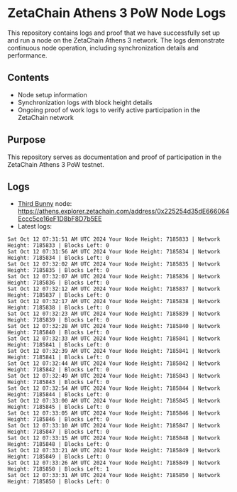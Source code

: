 # ZetaChain Athens 3 PoW Node Logs
This repository contains logs and proof that we have successfully set up and run a node on the ZetaChain Athens 3 network. The logs demonstrate continuous node operation, including synchronization details and performance.

## Contents
- Node setup information
- Synchronization logs with block height details
- Ongoing proof of work logs to verify active participation in the ZetaChain network

## Purpose
This repository serves as documentation and proof of participation in the ZetaChain Athens 3 PoW testnet.

## Logs

- [Third Bunny](https://thirdbunny.xyz/) node: https://athens.explorer.zetachain.com/address/0x225254d35dE666064Eccc5ce16eF1D8bF8D7b5EE
- Latest logs:
```
Sat Oct 12 07:31:51 AM UTC 2024 Your Node Height: 7185833 | Network Height: 7185833 | Blocks Left: 0
Sat Oct 12 07:31:56 AM UTC 2024 Your Node Height: 7185834 | Network Height: 7185834 | Blocks Left: 0
Sat Oct 12 07:32:02 AM UTC 2024 Your Node Height: 7185835 | Network Height: 7185835 | Blocks Left: 0
Sat Oct 12 07:32:07 AM UTC 2024 Your Node Height: 7185836 | Network Height: 7185836 | Blocks Left: 0
Sat Oct 12 07:32:12 AM UTC 2024 Your Node Height: 7185837 | Network Height: 7185837 | Blocks Left: 0
Sat Oct 12 07:32:17 AM UTC 2024 Your Node Height: 7185838 | Network Height: 7185838 | Blocks Left: 0
Sat Oct 12 07:32:23 AM UTC 2024 Your Node Height: 7185839 | Network Height: 7185839 | Blocks Left: 0
Sat Oct 12 07:32:28 AM UTC 2024 Your Node Height: 7185840 | Network Height: 7185840 | Blocks Left: 0
Sat Oct 12 07:32:33 AM UTC 2024 Your Node Height: 7185841 | Network Height: 7185841 | Blocks Left: 0
Sat Oct 12 07:32:39 AM UTC 2024 Your Node Height: 7185841 | Network Height: 7185841 | Blocks Left: 0
Sat Oct 12 07:32:44 AM UTC 2024 Your Node Height: 7185842 | Network Height: 7185842 | Blocks Left: 0
Sat Oct 12 07:32:49 AM UTC 2024 Your Node Height: 7185843 | Network Height: 7185843 | Blocks Left: 0
Sat Oct 12 07:32:54 AM UTC 2024 Your Node Height: 7185844 | Network Height: 7185844 | Blocks Left: 0
Sat Oct 12 07:33:00 AM UTC 2024 Your Node Height: 7185845 | Network Height: 7185845 | Blocks Left: 0
Sat Oct 12 07:33:05 AM UTC 2024 Your Node Height: 7185846 | Network Height: 7185846 | Blocks Left: 0
Sat Oct 12 07:33:10 AM UTC 2024 Your Node Height: 7185847 | Network Height: 7185847 | Blocks Left: 0
Sat Oct 12 07:33:15 AM UTC 2024 Your Node Height: 7185848 | Network Height: 7185848 | Blocks Left: 0
Sat Oct 12 07:33:21 AM UTC 2024 Your Node Height: 7185849 | Network Height: 7185849 | Blocks Left: 0
Sat Oct 12 07:33:26 AM UTC 2024 Your Node Height: 7185849 | Network Height: 7185850 | Blocks Left: 1
Sat Oct 12 07:33:31 AM UTC 2024 Your Node Height: 7185850 | Network Height: 7185850 | Blocks Left: 0
```
